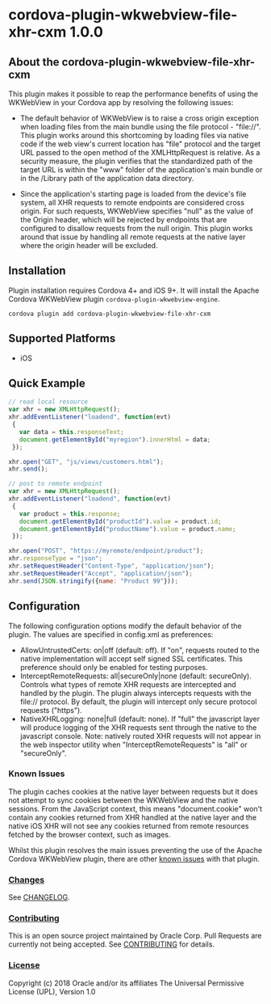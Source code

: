 # cordova-plugin-wkwebview-file-xhr-cxm 1.0.0

## About the cordova-plugin-wkwebview-file-xhr-cxm

This plugin makes it possible to reap the performance benefits of using the WKWebView in your Cordova app by resolving the following issues:

* The default behavior of WKWebView is to raise a cross origin exception when loading files from the main bundle using the file protocol - "file://".  This plugin works around this shortcoming by loading files via native code if the web view's current location has "file" protocol and the target URL passed to the open method of the XMLHttpRequest is relative. As a security measure, the plugin verifies that the standardized path of the target URL is within the "www" folder of the application's main bundle or in the /Library path of the application data directory.

* Since the application's starting page is loaded from the device's file system, all XHR requests to remote endpoints are considered cross origin.  For such requests, WKWebView specifies "null" as the value of the Origin header, which will be rejected by endpoints that are configured to disallow requests from the null origin. This plugin works around that issue by handling all remote requests at the native layer where the origin header will be excluded.

## Installation

Plugin installation requires Cordova 4+ and iOS 9+. It will install the Apache Cordova WKWebView plugin `cordova-plugin-wkwebview-engine`.

```
cordova plugin add cordova-plugin-wkwebview-file-xhr-cxm
```

## Supported Platforms

* iOS

## Quick Example

```javascript
// read local resource
var xhr = new XMLHttpRequest();
xhr.addEventListener("loadend", function(evt)
 {
   var data = this.responseText;
   document.getElementById("myregion").innerHtml = data;
 });

xhr.open("GET", "js/views/customers.html");
xhr.send();

// post to remote endpoint
var xhr = new XMLHttpRequest();
xhr.addEventListener("loadend", function(evt)
 {
   var product = this.response;
   document.getElementById("productId").value = product.id;
   document.getElementById("productName").value = product.name;
 });

xhr.open("POST", "https://myremote/endpoint/product");
xhr.responseType = "json";
xhr.setRequestHeader("Content-Type", "application/json");
xhr.setRequestHeader("Accept", "application/json");
xhr.send(JSON.stringify({name: "Product 99"}));
```

## Configuration

The following configuration options modify the default behavior of the plugin.  The values are specified in
config.xml as preferences:

<ul>
 <li>AllowUntrustedCerts: on|off (default: off).  If "on", requests routed to the native implementation will accept self signed SSL certificates. This preference should only be enabled for testing purposes.</li>
 <li>InterceptRemoteRequests: all|secureOnly|none (default: secureOnly). Controls what types of remote XHR requests are intercepted and handled by the plugin. The plugin always intercepts requests with the file:// protocol. By default, the plugin will intercept only secure protocol requests ("https").</li>
 <li>NativeXHRLogging: none|full (default: none).  If "full" the javascript layer will produce logging of the XHR requests sent through the native to the javascript console.  Note:  natively routed XHR requests will not appear in the web inspector utility when "InterceptRemoteRequests" is "all" or "secureOnly".</li>
</ul>

### Known Issues
The plugin caches cookies at the native layer between requests but it does not attempt to sync cookies between the WKWebView and the native sessions. From the JavaScript context, this means "document.cookie" won't contain any cookies returned from XHR handled at the native layer and the native iOS XHR will not see any cookies returned from remote resources fetched by the browser context, such as images.

Whilst this plugin resolves the main issues preventing the use of the Apache Cordova WKWebView plugin, there are other [known issues](https://issues.apache.org/jira/browse/CB-12074?jql=project%20%3D%20CB%20AND%20status%20%3D%20Open%20AND%20labels%20%3D%20wkwebview-known-issues) with that plugin.

### [Changes](CHANGELOG.md)
See [CHANGELOG](CHANGELOG.md).

### [Contributing](CONTRIBUTING.md)
This is an open source project maintained by Oracle Corp. Pull Requests are currently not being accepted. See [CONTRIBUTING](CONTRIBUTING.md) for details.

### [License](LICENSE.md)
Copyright (c) 2018 Oracle and/or its affiliates
The Universal Permissive License (UPL), Version 1.0
